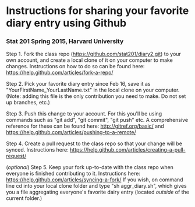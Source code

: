 # Instructions for sharing your favorite diary entry using Github
### Stat 201 Spring 2015, Harvard University

Step 1. Fork the class repo (https://github.com/stat201/diary2.git) to your own account,
and create a local clone of it on your computer to make changes. Instructions on how to
do so can be found here: https://help.github.com/articles/fork-a-repo/

Step 2. Pick your favorite diary entry since Feb 16, save it as "YourFirstName_YourLastName.txt"
in the local clone on your computer. (Note: adding this file is the only contribution 
you need to make. Do not set up branches, etc.)

Step 3. Push this change to your account. 
For this you'll be using commands such as "git add", "git commit", "git push" etc.
A comprehensive reference for these can be found here: http://gitref.org/basic/ and 
https://help.github.com/articles/pushing-to-a-remote/

Step 4. Create a pull request to the class repo so that your change will be synced. 
Instructions here: https://help.github.com/articles/creating-a-pull-request/

(_optional_) Step 5. Keep your fork up-to-date with the class repo when everyone is finished
contributing to it. Instructions here: https://help.github.com/articles/syncing-a-fork/
If you wish, on command line cd into your local clone folder and type "sh aggr\_diary.sh", 
which gives you a file aggregating everyone's favorite dairy entry (located _outside_ of the current folder.)

